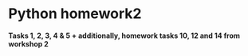 # Python homework2

**Tasks 1, 2, 3, 4 & 5 + additionally, homework tasks 10, 12 and 14 from workshop 2**
